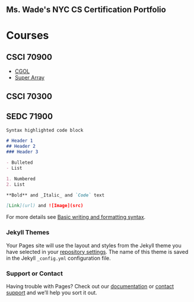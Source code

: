 ## Ms. Wade's NYC CS Certification Portfolio


# Courses

## CSCI 70900 
- [CGOL](https://github.com/hunter-teacher-cert/cohort-3-summer-work-awade05/blob/master/programming/3/Cgol.java)
- [Super Array](https://github.com/hunter-teacher-cert/cohort-3-summer-work-awade05/blob/master/programming/6/sa/SuperArray.java)

## CSCI 70300 
## SEDC 71900 

```markdown
Syntax highlighted code block

# Header 1
## Header 2
### Header 3

- Bulleted
- List

1. Numbered
2. List

**Bold** and _Italic_ and `Code` text

[Link](url) and ![Image](src)
```

For more details see [Basic writing and formatting syntax](https://docs.github.com/en/github/writing-on-github/getting-started-with-writing-and-formatting-on-github/basic-writing-and-formatting-syntax).

### Jekyll Themes

Your Pages site will use the layout and styles from the Jekyll theme you have selected in your [repository settings](https://github.com/awade05/awade05-nycscertweb/settings/pages). The name of this theme is saved in the Jekyll `_config.yml` configuration file.

### Support or Contact

Having trouble with Pages? Check out our [documentation](https://docs.github.com/categories/github-pages-basics/) or [contact support](https://support.github.com/contact) and we’ll help you sort it out.
